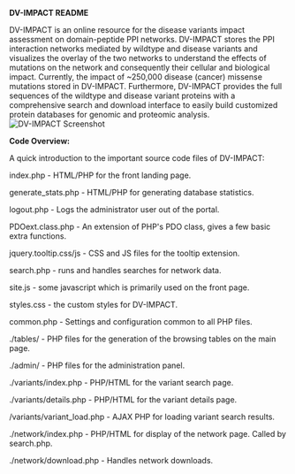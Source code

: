 **DV-IMPACT README**


DV-IMPACT is an online resource for the disease variants impact assessment on domain-peptide PPI networks. DV-IMPACT stores the PPI interaction networks mediated by wildtype and disease variants and visualizes the overlay of the two networks to understand the effects of mutations on the network and consequently their cellular and biological impact. Currently, the impact of ~250,000 disease (cancer) missense mutations stored in DV-IMPACT. Furthermore, DV-IMPACT provides the full sequences of the wildtype and disease variant proteins with a comprehensive search and download interface to easily build customized protein databases for genomic and proteomic analysis.
![DV-IMPACT Screenshot](blob:https%3A//drive.google.com/8f45ecb8-67ca-4491-91de-0244750a76e4)


**Code Overview:**

A quick introduction to the important source code files of DV-IMPACT:

index.php - HTML/PHP for the front landing page.

generate_stats.php - HTML/PHP for generating database statistics.

logout.php - Logs the administrator user out of the portal.

PDOext.class.php - An extension of PHP's PDO class, gives a few basic extra functions.

jquery.tooltip.css/js - CSS and JS files for the tooltip extension.

search.php - runs and handles searches for network data.

site.js - some javascript which is primarily used on the front page.

styles.css - the custom styles for DV-IMPACT.

common.php - Settings and configuration common to all PHP files.

./tables/ - PHP files for the generation of the browsing tables on the main page.

./admin/ - PHP files for the administration panel.

./variants/index.php - PHP/HTML for the variant search page.

./variants/details.php - PHP/HTML for the variant details page.

/variants/variant_load.php - AJAX PHP for loading variant search results.

./network/index.php - PHP/HTML for display of the network page. Called by search.php.

./network/download.php - Handles network downloads.
